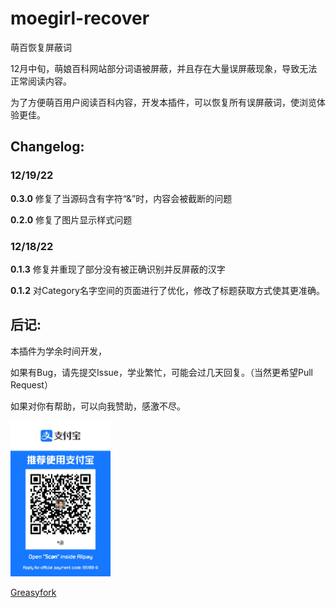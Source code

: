 # moegirl-recover
萌百恢复屏蔽词

12月中旬，萌娘百科网站部分词语被屏蔽，并且存在大量误屏蔽现象，导致无法正常阅读内容。

为了方便萌百用户阅读百科内容，开发本插件，可以恢复所有误屏蔽词，使浏览体验更佳。

## Changelog:

### 12/19/22

**0.3.0** 修复了当源码含有字符“&”时，内容会被截断的问题

**0.2.0** 修复了图片显示样式问题

### 12/18/22

**0.1.3** 修复并重现了部分没有被正确识别并反屏蔽的汉字

**0.1.2** 对Category名字空间的页面进行了优化，修改了标题获取方式使其更准确。

## 后记:

本插件为学余时间开发，

如果有Bug，请先提交Issue，学业繁忙，可能会过几天回复。（当然更希望Pull Request）

如果对你有帮助，可以向我赞助，感激不尽。

<img width="160" src="1671349699.jpg" alt="logo">

[Greasyfork](https://greasyfork.org/en/scripts/456762-%E8%90%8C%E7%99%BE%E6%81%A2%E5%A4%8D%E5%B1%8F%E8%94%BD%E8%AF%8D)
